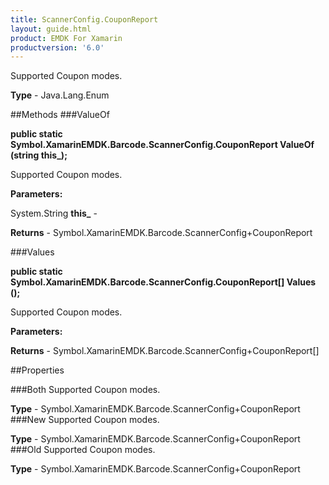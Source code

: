```yaml
---
title: ScannerConfig.CouponReport
layout: guide.html
product: EMDK For Xamarin 
productversion: '6.0' 
---
```

Supported Coupon modes.

**Type** - Java.Lang.Enum

##Methods
###ValueOf

**public static Symbol.XamarinEMDK.Barcode.ScannerConfig.CouponReport ValueOf (string this_);**

Supported Coupon modes.

**Parameters:**

System.String **this_**  - 
        

**Returns** - Symbol.XamarinEMDK.Barcode.ScannerConfig+CouponReport

###Values

**public static Symbol.XamarinEMDK.Barcode.ScannerConfig.CouponReport[] Values ();**

Supported Coupon modes.

**Parameters:**

**Returns** - Symbol.XamarinEMDK.Barcode.ScannerConfig+CouponReport[]

##Properties

###Both
Supported Coupon modes.

**Type** - Symbol.XamarinEMDK.Barcode.ScannerConfig+CouponReport
###New
Supported Coupon modes.

**Type** - Symbol.XamarinEMDK.Barcode.ScannerConfig+CouponReport
###Old
Supported Coupon modes.

**Type** - Symbol.XamarinEMDK.Barcode.ScannerConfig+CouponReport
